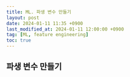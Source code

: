 ```yaml
---
title: ML. 파생 변수 만들기
layout: post
date: 2024-01-11 11:35 +0900
last_modified_at: 2024-01-11 12:00:00 +0900
tag: [ML, feature engineering]
toc: true
---
```


## 파생 변수 만들기